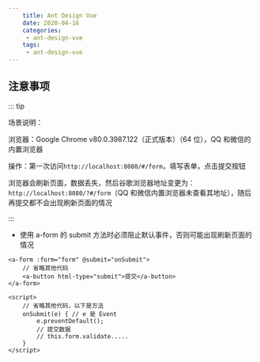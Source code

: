 ```yaml
---
    title: Ant Design Vue
    date: 2020-04-16
    categories:
     - ant-design-vue
    tags:
     - ant-design-vue
---
```


<Boxx/>

## 注意事项

::: tip

场景说明：

浏览器：Google Chrome v80.0.3987.122（正式版本）（64 位），QQ 和微信的内置浏览器

操作：第一次访问`http://localhost:8080/#/form`，填写表单，点击提交按钮

浏览器会刷新页面，数据丢失，然后谷歌浏览器地址变更为：`http://localhost:8080/?#/form`（QQ 和微信内置浏览器未查看其地址），随后再提交都不会出现刷新页面的情况

:::

- 使用 a-form 的 submit 方法时必须阻止默认事件，否则可能出现刷新页面的情况
```
<a-form :form="form" @submit="onSubmit">
    // 省略其他代码
    <a-button html-type="submit">提交</a-button>
</a-form>

<script>
    // 省略其他代码，以下是方法
    onSubmit(e) { // e 是 Event
        e.preventDefault();
        // 提交数据
        // this.form.validate.....
    }
</script>
```

